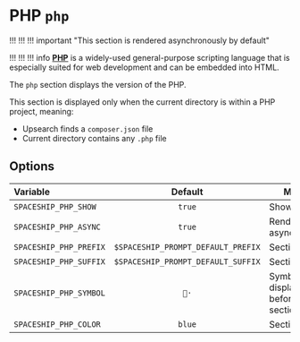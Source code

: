 # PHP `php`

!!! !!! !!! important "This section is rendered asynchronously by default"

!!! !!! !!! info
    [**PHP**](https://www.php.net) is a widely-used general-purpose scripting language that is especially suited for web development and can be embedded into HTML.

The `php` section displays the version of the PHP.

This section is displayed only when the current directory is within a PHP project, meaning:

* Upsearch finds a `composer.json` file
* Current directory contains any `.php` file

## Options

| Variable               |              Default               | Meaning                             |
|:---------------------- |:----------------------------------:| ----------------------------------- |
| `SPACESHIP_PHP_SHOW`   |               `true`               | Show section                        |
| `SPACESHIP_PHP_ASYNC`  |               `true`               | Render section asynchronously       |
| `SPACESHIP_PHP_PREFIX` | `$SPACESHIP_PROMPT_DEFAULT_PREFIX` | Section's prefix                    |
| `SPACESHIP_PHP_SUFFIX` | `$SPACESHIP_PROMPT_DEFAULT_SUFFIX` | Section's suffix                    |
| `SPACESHIP_PHP_SYMBOL` |                `🐘·`                | Symbol displayed before the section |
| `SPACESHIP_PHP_COLOR`  |               `blue`               | Section's color                     |
